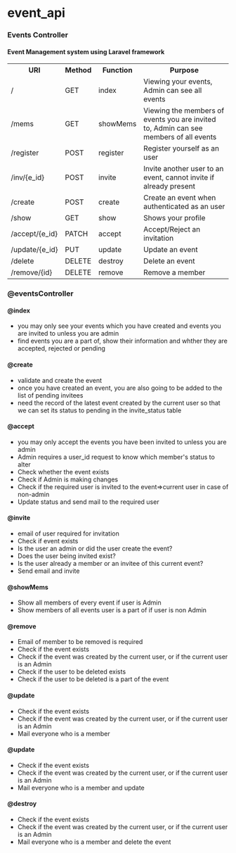# event_api
<h3>Events Controller</h3>
<h4>Event Management system using Laravel framework</h4>
<table>
    <tr>
    <th>URI</th>
    <th>Method</th>
    <th>Function</th>
    <th>Purpose</th>
    </tr> 
    <tr>
        <td>/</td>
        <td>GET</td>
        <td>index</td>
        <td>Viewing your events, Admin can see all events</td>
    </tr>
    <tr>
        <td>/mems</td>
        <td>GET</td>
        <td>showMems</td>
        <td>Viewing the members of events you are invited to, Admin can see members of all events</td>
    </tr>
     <tr>
        <td>/register</td>
         <td>POST</td>
        <td>register</td>
        <td>Register yourself as an user</td>
    </tr>
     <tr>
        <td>/inv/{e_id}</td>
         <td>POST</td>
        <td>invite</td>
        <td>Invite another user to an event, cannot invite if already present</td>
    </tr>
     <tr>
        <td>/create</td>
         <td>POST</td>
        <td>create</td>
        <td>Create an event when authenticated as an user</td>
    </tr>
     <tr>
        <td>/show</td>
         <td>GET</td>
        <td>show</td>
        <td>Shows your profile</td>
    </tr>
    <tr>
        <td>/accept/{e_id}</td>
        <td>PATCH</td>
        <td>accept</td>
        <td>Accept/Reject an invitation</td>
    </tr>
    <tr>
        <td>/update/{e_id}</td>
        <td>PUT</td>
        <td>update</td>
        <td>Update an event</td>
    </tr>
    <tr>
        <td>/delete</td>
        <td>DELETE</td>
        <td>destroy</td>
        <td>Delete an event</td>
    </tr>
    <tr>
        <td>/remove/{id}</td>
        <td>DELETE</td>
        <td>remove</td>
        <td>Remove a member</td>
    </tr>
</table>

<h3>@eventsController</h3>
<h4> @index</h4>
<ul>
<li>you may only see your events which you have created and events you are invited to unless you are admin</li>
<li>find events you are a part of, show their information and whther they are accepted, rejected or pending</li>
</ul>

<h4>@create</h4>
<ul>
 <li>validate and create the event</li>
 <li>once you have created an event, you are also going to be added to the list of pending invitees</li>
<li>need the record of the latest event created by the current user so that we can set its status to pending in the invite_status table</li>
 </ul>

<h4> @accept</h4>
<ul>
<li>you may only accept the events you have been invited to unless you are admin</li>
<li>Admin requires a user_id request to know which member's status to alter</li>
<li>Check whether the event exists</li>
<li>Check if Admin is making changes</li>
<li>Check if the required user is invited to the event=>current user in case of non-admin</li>
<li>Update status and send mail to the required user</li>
</ul>

<h4>@invite</h4>
<ul>
<li>email of user required for invitation</li>
<li>Check if event exists</li>
<li>Is the user an admin or did the user create the event?</li>
<li>Does the user being invited exist?</li>
<li>Is the user already a member or an invitee of this current event?</li>
<li>Send email and invite</li>
</ul>

<h4>@showMems</h4>
<ul>
<li>Show all members of every event if user is Admin</li>
<li>Show members of all events user is a part of if user is non Admin</li>
</ul>

<h4>@remove</h4>
<ul>
<li>Email of member to be removed is required</li>
<li>Check if the event exists</li>
<li>Check if the event was created by the current user, or if the current user is an Admin</li>
<li>Check if the user to be deleted exists</li>
<li>Check if the user to be deleted is a part of the event</li>
</ul>

<h4>@update</h4>
<ul>
<li>Check if the event exists</li>
<li>Check if the event was created by the current user, or if the current user is an Admin</li>
<li>Mail everyone who is a member</li>
</ul>

<h4>@update</h4>
<ul>
<li>Check if the event exists</li>
<li>Check if the event was created by the current user, or if the current user is an Admin</li>
<li>Mail everyone who is a member and update</li>
</ul>

<h4>@destroy</h4>
<ul>
<li>Check if the event exists</li>
<li>Check if the event was created by the current user, or if the current user is an Admin</li>
<li>Mail everyone who is a member and delete the event</li>
</ul>
